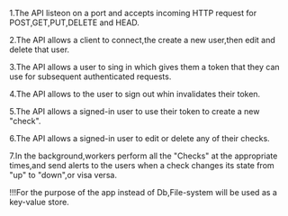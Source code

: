 1.The API listeon on a port and accepts incoming HTTP request for POST,GET,PUT,DELETE and HEAD.

2.The API allows a client to connect,the create a new user,then edit and delete that user.

3.The API allows a user to sing in which gives them a token that they can use for subsequent authenticated requests.

4.The API allows to the user to sign out whin invalidates their token.

5.The API allows a signed-in user to use their token to create a new "check".

6.The API allows a signed-in user to edit or delete any of their checks.

7.In the background,workers perform all the "Checks" at the appropriate times,and send alerts to the users when a check changes its state from "up" to "down",or visa versa.

!!!For the purpose of the app instead of Db,File-system will be used as a key-value store.